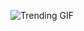 ![Trending GIF](https://media2.giphy.com/media/v1.Y2lkPThiYjIxNzcyNDV1NzhoN2lrcDBqZzJwcmUydTA0ODIwbjU4dnVuMXE0dm5mNjJ2ayZlcD12MV9naWZzX3NlYXJjaCZjdD1n/fryY00CO4xCz4uJuDQ/giphy.gif)
